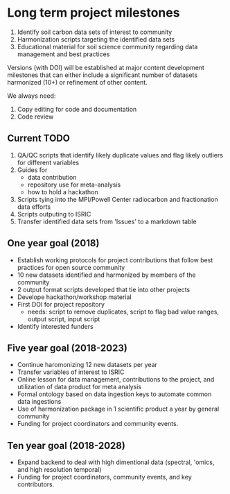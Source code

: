 
# Long term project milestones

1) Identify soil carbon data sets of interest to community
2) Harmonization scripts targeting the identified data sets
3) Educational material for soil science community regarding data management and best practices

Versions (with DOI) will be established at major content development milestones that can either include a significant number of datasets harmonized (10+) or refinement of other content.

We always need:
1) Copy editing for code and documentation
2) Code review

## Current TODO

1) QA/QC scripts that identify likely duplicate values and flag likely outliers for different variables
2) Guides for
    - data contribution
    - repository use for meta-analysis
    - how to hold a hackathon
3) Scripts tying into the MPI/Powell Center radiocarbon and fractionation data efforts
4) Scripts outputing to ISRIC
5) Transfer identified data sets from 'Issues' to a markdown table


## One year goal (2018)

* Establish working protocols for project contributions that follow best practices for open source community
* 10 new datasets identified and harmonized by members of the community
* 2 output format scripts developed that tie into other projects
* Develope hackathon/workshop material
* First DOI for project repository
  - needs: script to remove duplicates, script to flag bad value ranges, output script, input script
* Identify interested funders

## Five year goal (2018-2023)

* Continue haromonizing 12 new datasets per year
* Transfer variables of interest to ISRIC
* Online lesson for data management, contributions to the project, and utilization of data product for meta analysis
* Formal ontology based on data ingestion keys to automate common data ingestions
* Use of harmonization package in 1 scientific product a year by general community
* Funding for project coordinators and community events.

## Ten year goal (2018-2028)

* Expand backend to deal with high dimentional data (spectral, 'omics, and high resolution temporal)
* Funding for project coordinators, community events, and key contributors.
